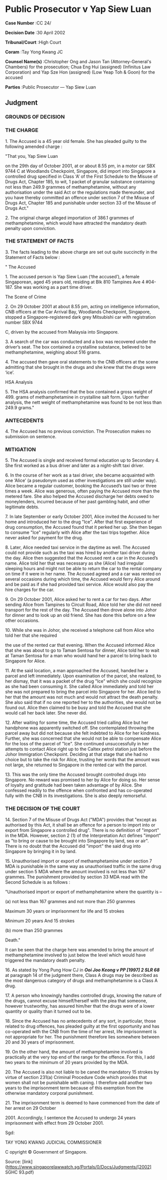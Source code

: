 # Public Prosecutor v Yap Siew Luan 



**Case Number** :CC 24/ 

**Decision Date** :30 April 2002 

**Tribunal/Court** :High Court 

**Coram** :Tay Yong Kwang JC 

**Counsel Name(s)** :Christopher Ong and Jason Tan (Attorney-General's Chambers) for the prosecution; Chua Eng Hui (assigned) (Infinitus Law Corporation) and Yap Sze Hon (assigned) (Low Yeap Toh & Goon) for the accused 

**Parties** :Public Prosecutor — Yap Siew Luan 

## Judgment 

### GROUNDS OF DECISION 

### THE CHARGE 

1\. The Accused is a 45 year old female. She has pleaded guilty to the following amended charge : 

 "That you, Yap Siew Luan 

 on the 29th day of October 2001, at or about 8.55 pm, in a motor car SBX 9744 C at Woodlands Checkpoint, Singapore, did import into Singapore a controlled drug specified in Class ‘A’ of the First Schedule to the Misuse of Drugs Act, Chapter 185, to wit, 1 packet of granular substance containing not less than 249.9 grammes of methamphetamine, without any authorisation under the said Act or the regulations made thereunder, and you have thereby committed an offence under section 7 of the Misuse of Drugs Act, Chapter 185 and punishable under section 33 of the Misuse of Drugs Act." 

2\. The original charge alleged importation of 386.1 grammes of methamphetamine, which would have attracted the mandatory death penalty upon conviction. 

### THE STATEMENT OF FACTS 

3\. The facts leading to the above charge are set out quite succinctly in the Statement of Facts below : 

 " The Accused 

1\. The accused person is Yap Siew Luan (‘the accused’), a female Singaporean, aged 45 years old, residing at Blk 810 Tampines Ave 4 #04-187. She was working as a part time driver. 

 The Scene of Crime 

2\. On 29 October 2001 at about 8.55 pm, acting on intelligence information, CNB officers at the Car Arrival Bay, Woodlands Checkpoint, Singapore, stopped a Singapore-registered dark grey Mitsubishi car with registration number SBX 9744 


 C, driven by the accused from Malaysia into Singapore. 

3\. A search of the car was conducted and a box was recovered under the driver’s seat. The box contained a crystalline substance, believed to be methamphetamine, weighing about 516 grams. 

4\. The accused then gave oral statements to the CNB officers at the scene admitting that she brought in the drugs and she knew that the drugs were ‘ice’. 

 HSA Analysis 

5\. The HSA analysis confirmed that the box contained a gross weight of 499. grams of methamphetamine in crystalline salt form. Upon further analysis, the nett weight of methamphetamine was found to be not less than 249.9 grams." 

### ANTECEDENTS 

4\. The Accused has no previous conviction. The Prosecution makes no submission on sentence. 

### MITIGATION 

5\. The Accused is single and received formal education up to Secondary 4. She first worked as a bus driver and later as a night-shift taxi driver. 

6\. In the course of her work as a taxi driver, she became acquainted with one ‘Alice’ (a pseudonym used as other investigations are still under way). Alice became a regular customer, booking the Accused’s taxi two or three times a week. Alice was generous, often paying the Accused more than the metered fare. She also helped the Accused discharge her debts owed to moneylenders, incurred because of her past gambling habit, and other legitimate debts. 

7\. In late September or early October 2001, Alice invited the Accused to her home and introduced her to the drug "Ice". After that first experience of drug consumption, the Accused found that it perked her up. She then began to consume "Ice" regularly with Alice after the taxi trips together. Alice never asked for payment for the drug. 

8\. Later, Alice needed taxi service in the daytime as well. The Accused could not provide such as the taxi was hired by another taxi driver during the day. Alice then suggested that the Accused rent a car in the Accused’s name. Alice told her that was necessary as she (Alice) had irregular sleeping hours and might not be able to return the car to the rental company on time if it were in her name. The Accused agreed and a car was rented on several occasions during which time, the Accused would ferry Alice around and be paid as if she had provided taxi service. Alice would also pay the hire charges for the car. 

9\. On 29 October 2001, Alice asked her to rent a car for two days. After sending Alice from Tampines to Circuit Road, Alice told her she did not need transport for the rest of the day. The Accused then drove alone into Johor for dinner and to look up an old friend. She has done this before on a few other occasions. 

10\. While she was in Johor, she received a telephone call from Alice who told her that she required 


the use of the rented car that evening. When the Accused informed Alice that she was about to go to Taman Sentosa for dinner, Alice told her to wait at Taman Sentosa for a man who would hand her a parcel to bring back to Singapore for Alice. 

11\. At the said location, a man approached the Accused, handed her a parcel and left immediately. Upon examination of the parcel, she realized, to her dismay, that it was a packet of the drug "Ice" which she could recognize as she had been consuming it. She called Alice immediately and told her she was not prepared to bring the parcel into Singapore for her. Alice lied to her that the amount was not much and would not attract the death penalty. She also said that if no one reported her to the authorities, she would not be found out. Alice then claimed to be busy and told the Accused that she would call her back later. She never did. 

12\. After waiting for some time, the Accused tried calling Alice but her handphone was apparently switched off. She contemplated throwing the parcel away but did not because she felt indebted to Alice for her kindness. Further, she was concerned that she would not be able to compensate Alice for the loss of the parcel of "Ice". She continued unsuccessfully in her attempts to contact Alice right up to the Caltex petrol station just before the Johor Immigration Checkpoint. Deciding at that stage that she had no choice but to take the risk for Alice, trusting her words that the amount was not large, she returned to Singapore in the rented car with the parcel. 

13\. This was the only time the Accused brought controlled drugs into Singapore. No reward was promised to her by Alice for doing so. Her sense of loyalty and gratitude had been taken advantage of by Alice. She confessed readily to the offence when confronted and has co-operated fully with the CNB in its investigations. She is also deeply remorseful. 

### THE DECISION OF THE COURT 

14\. Section 7 of the Misuse of Drugs Act ("MDA") provides that "except as authorised by this Act, it shall be an offence for a person to import into or export from Singapore a controlled drug". There is no definition of "import" in the MDA. However, section 2 (1) of the Interpretation Act defines "import" as "to bring or cause to be brought into Singapore by land, sea or air". There is no doubt that the Accused did "import" the said drug into Singapore by bringing it in by land. 

15\. Unauthorised import or export of methamphetamine under section 7 MDA is punishable in the same way as unauthorised traffic in the same drug under section 5 MDA where the amount involved is not less than 167 grammes. The punishment provided by section 33 MDA read with the Second Schedule is as follows : 

 "Unauthorised import or export of methamphetamine where the quantity is – 

 (a) not less than 167 grammes and not more than 250 grammes 

 Maximum 30 years or imprisonment for life and 15 strokes 


 Minimum 20 years And 15 strokes 

 (b) more than 250 grammes 

 Death." 

It can be seen that the charge here was amended to bring the amount of methamphetamine involved to just below the level which would have triggered the mandatory death penalty. 

16\. As stated by Yong Pung How CJ in **_Ooi Joo Keong v PP <span class="citation">[1997] 2 SLR 68</span>_** at paragraph 14 of the judgment there, Class A drugs may be described as the most dangerous category of drugs and methamphetamine is a Class A drug. 

17\. A person who knowingly handles controlled drugs, knowing the nature of the drugs, cannot excuse himself/herself with the plea that someone, however trustworthy, has assured him/her that the drugs were of a lower quantity or quality than it turned out to be. 

18\. Since the Accused has no antecedents of any sort, in particular, those related to drug offences, has pleaded guilty at the first opportunity and has co-operated with the CNB from the time of her arrest, life imprisonment is not appropriate for her. The punishment therefore lies somewhere between 20 and 30 years of imprisonment. 

19\. On the other hand, the amount of methamphetamine involved is practically at the very top end of the range for the offence. For this, I add two years to the minimum of 20 years provided by the MDA. 

20\. The Accused is also not liable to be caned the mandatory 15 strokes by virtue of section 231(a) Criminal Procedure Code which provides that women shall not be punishable with caning. I therefore add another two years to the imprisonment term because of this exemption from the otherwise mandatory corporal punishment. 

21\. The imprisonment term is deemed to have commenced from the date of her arrest on 29 October 

2001\. Accordingly, I sentence the Accused to undergo 24 years imprisonment with effect from 29 October 2001. 

Sgd: 

TAY YONG KWANG JUDICIAL COMMISSIONER 

 C opyright © Government of Singapore. 


Source: [link](https://www.singaporelawwatch.sg/Portals/0/Docs/Judgments/[2002] SGHC 93.pdf)
